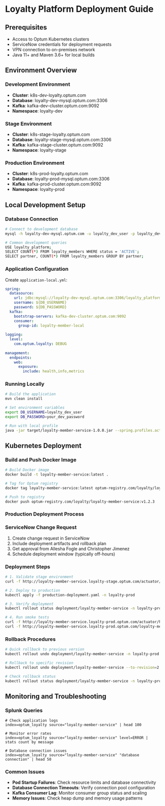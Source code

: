 # Loyalty Platform Deployment Guide

## Prerequisites
- Access to Optum Kubernetes clusters
- ServiceNow credentials for deployment requests
- VPN connection to on-premises network
- Java 11+ and Maven 3.6+ for local builds

## Environment Overview

### Development Environment
- **Cluster**: k8s-dev-loyalty.optum.com
- **Database**: loyalty-dev-mysql.optum.com:3306
- **Kafka**: kafka-dev-cluster.optum.com:9092
- **Namespace**: loyalty-dev

### Stage Environment  
- **Cluster**: k8s-stage-loyalty.optum.com
- **Database**: loyalty-stage-mysql.optum.com:3306
- **Kafka**: kafka-stage-cluster.optum.com:9092
- **Namespace**: loyalty-stage

### Production Environment
- **Cluster**: k8s-prod-loyalty.optum.com
- **Database**: loyalty-prod-mysql.optum.com:3306
- **Kafka**: kafka-prod-cluster.optum.com:9092
- **Namespace**: loyalty-prod

## Local Development Setup

### Database Connection
```bash
# Connect to development database
mysql -h loyalty-dev-mysql.optum.com -u loyalty_dev_user -p loyalty_dev

# Common development queries
USE loyalty_platform;
SELECT COUNT(*) FROM loyalty_members WHERE status = 'ACTIVE';
SELECT partner, COUNT(*) FROM loyalty_members GROUP BY partner;
```

### Application Configuration
Create `application-local.yml`:
```yaml
spring:
  datasource:
    url: jdbc:mysql://loyalty-dev-mysql.optum.com:3306/loyalty_platform
    username: ${DB_USERNAME}
    password: ${DB_PASSWORD}
  kafka:
    bootstrap-servers: kafka-dev-cluster.optum.com:9092
    consumer:
      group-id: loyalty-member-local
      
logging:
  level:
    com.optum.loyalty: DEBUG
    
management:
  endpoints:
    web:
      exposure:
        include: health,info,metrics
```

### Running Locally
```bash
# Build the application
mvn clean install

# Set environment variables
export DB_USERNAME=loyalty_dev_user
export DB_PASSWORD=your_dev_password

# Run with local profile
java -jar target/loyalty-member-service-1.0.0.jar --spring.profiles.active=local
```

## Kubernetes Deployment

### Build and Push Docker Image
```bash
# Build Docker image
docker build -t loyalty-member-service:latest .

# Tag for Optum registry
docker tag loyalty-member-service:latest optum-registry.com/loyalty/loyalty-member-service:v1.2.3

# Push to registry
docker push optum-registry.com/loyalty/loyalty-member-service:v1.2.3
```

### Production Deployment Process

### ServiceNow Change Request
1. Create change request in ServiceNow
2. Include deployment artifacts and rollback plan
3. Get approval from Allesha Fogle and Christopher Jimenez
4. Schedule deployment window (typically off-hours)

### Deployment Steps
```bash
# 1. Validate stage environment
curl -f http://loyalty-member-service.loyalty-stage.optum.com/actuator/health

# 2. Deploy to production
kubectl apply -f production-deployment.yaml -n loyalty-prod

# 3. Verify deployment
kubectl rollout status deployment/loyalty-member-service -n loyalty-prod

# 4. Run smoke tests
curl -f http://loyalty-member-service.loyalty-prod.optum.com/actuator/health
curl -f http://loyalty-member-service.loyalty-prod.optum.com/loyalty-member/v1/health
```

### Rollback Procedures
```bash
# Quick rollback to previous version
kubectl rollout undo deployment/loyalty-member-service -n loyalty-prod

# Rollback to specific revision
kubectl rollout undo deployment/loyalty-member-service --to-revision=2 -n loyalty-prod

# Check rollback status
kubectl rollout status deployment/loyalty-member-service -n loyalty-prod
```

## Monitoring and Troubleshooting

### Splunk Queries
```splunk
# Check application logs
index=optum_loyalty source="loyalty-member-service" | head 100

# Monitor error rates  
index=optum_loyalty source="loyalty-member-service" level=ERROR | stats count by message

# Database connection issues
index=optum_loyalty source="loyalty-member-service" "database connection" | head 50
```

### Common Issues
- **Pod Startup Failures**: Check resource limits and database connectivity
- **Database Connection Timeouts**: Verify connection pool configuration
- **Kafka Consumer Lag**: Monitor consumer group status and scaling
- **Memory Issues**: Check heap dump and memory usage patterns